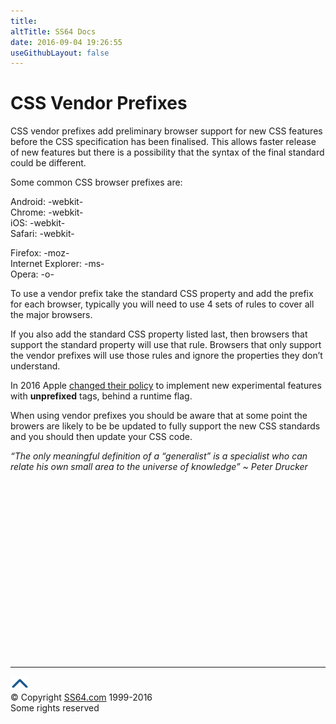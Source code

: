 ```yaml
---
title:
altTitle: SS64 Docs
date: 2016-09-04 19:26:55
useGithubLayout: false
---
```

<!-- #BeginLibraryItem "/Library/head_csssyntax.lbi" --><!-- #EndLibraryItem --><h1>CSS Vendor Prefixes</h1>
<p>CSS vendor prefixes  add preliminary browser support for new CSS features before the CSS specification  has been finalised. This allows faster release of new features but there is a possibility that the syntax of the final standard could be different. </p>
<p>Some common CSS browser prefixes are:     </p>
<p>Android:<span class="code"> -webkit-</span><br>
Chrome:<span class="code"> -webkit-</span><br>
iOS:<span class="code"> -webkit-</span><br>
Safari:<span class="code"> -webkit-</span></p>
<p> Firefox: <span class="code">-moz- </span><br>
Internet Explorer:<span class="code"> -ms- </span><br>
 Opera:<span class="code"> -o- </span><br>
</p>
<p>To use a vendor prefix take the standard CSS property and add the prefix for each browser, typically you will need to use 4 sets of rules to cover all the major browsers.</p>
<p>If you also add the  standard CSS property listed last, then browsers that  support the standard property will use that rule. Browsers that only support the vendor prefixes will use those rules and ignore the properties they don’t understand.</p>
<p>In 2016 Apple <a href="https://webkit.org/blog/6131/updating-our-prefixing-policy/">changed their policy</a> to implement new experimental features with <b>unprefixed</b> tags, behind a runtime flag. </p>
<p>When using vendor prefixes you should be aware that at some point the browers are likely to be be updated to fully support the new CSS standards and you should then update your CSS code.</p>
<p class="quote"><i>“The only meaningful definition of a “generalist” is a specialist who can relate his own small area to the universe of knowledge” ~ Peter Drucker</i></p>
<p>&nbsp;</p>
<p></p><!-- #BeginLibraryItem "/Library/foot_css.lbi" --><p><script async="" src="//pagead2.googlesyndication.com/pagead/js/adsbygoogle.js"></script>
<!-- CSS -->
<ins class="adsbygoogle" style="display:inline-block;width:300px;height:250px" data-ad-client="ca-pub-6140977852749469" data-ad-slot="2739097502"></ins>
<script>
(adsbygoogle = window.adsbygoogle || []).push({});
</script></p>
<hr>
<div id="bl" class="footer"><a href="#"><img src="../images/top.png" width="30" height="22" alt="Back to the Top"></a></div>
<div id="br" class="footer, tagline">© Copyright <a href="http://ss64.com/">SS64.com</a> 1999-2016<br>
Some rights reserved</div><!-- #EndLibraryItem -->
